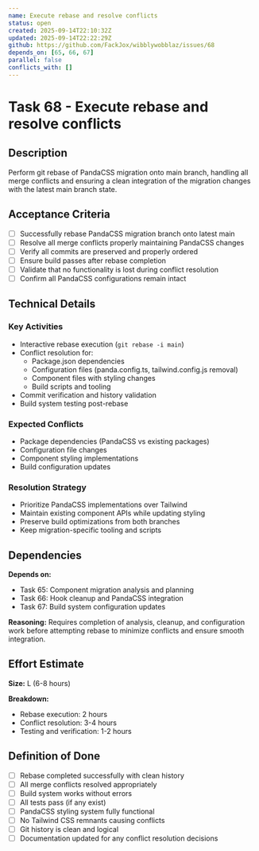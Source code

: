 ```yaml
---
name: Execute rebase and resolve conflicts
status: open
created: 2025-09-14T22:10:32Z
updated: 2025-09-14T22:22:29Z
github: https://github.com/FackJox/wibblywobblaz/issues/68
depends_on: [65, 66, 67]
parallel: false
conflicts_with: []
---
```


# Task 68 - Execute rebase and resolve conflicts

## Description

Perform git rebase of PandaCSS migration onto main branch, handling all merge conflicts and ensuring a clean integration of the migration changes with the latest main branch state.

## Acceptance Criteria

- [ ] Successfully rebase PandaCSS migration branch onto latest main
- [ ] Resolve all merge conflicts properly maintaining PandaCSS changes
- [ ] Verify all commits are preserved and properly ordered
- [ ] Ensure build passes after rebase completion
- [ ] Validate that no functionality is lost during conflict resolution
- [ ] Confirm all PandaCSS configurations remain intact

## Technical Details

### Key Activities
- Interactive rebase execution (`git rebase -i main`)
- Conflict resolution for:
  - Package.json dependencies
  - Configuration files (panda.config.ts, tailwind.config.js removal)
  - Component files with styling changes
  - Build scripts and tooling
- Commit verification and history validation
- Build system testing post-rebase

### Expected Conflicts
- Package dependencies (PandaCSS vs existing packages)
- Configuration file changes
- Component styling implementations
- Build configuration updates

### Resolution Strategy
- Prioritize PandaCSS implementations over Tailwind
- Maintain existing component APIs while updating styling
- Preserve build optimizations from both branches
- Keep migration-specific tooling and scripts

## Dependencies

**Depends on:**
- Task 65: Component migration analysis and planning
- Task 66: Hook cleanup and PandaCSS integration 
- Task 67: Build system configuration updates

**Reasoning:** Requires completion of analysis, cleanup, and configuration work before attempting rebase to minimize conflicts and ensure smooth integration.

## Effort Estimate

**Size:** L (6-8 hours)

**Breakdown:**
- Rebase execution: 2 hours
- Conflict resolution: 3-4 hours
- Testing and verification: 1-2 hours

## Definition of Done

- [ ] Rebase completed successfully with clean history
- [ ] All merge conflicts resolved appropriately
- [ ] Build system works without errors
- [ ] All tests pass (if any exist)
- [ ] PandaCSS styling system fully functional
- [ ] No Tailwind CSS remnants causing conflicts
- [ ] Git history is clean and logical
- [ ] Documentation updated for any conflict resolution decisions
